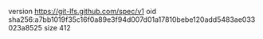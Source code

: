version https://git-lfs.github.com/spec/v1
oid sha256:a7bb1019f35c16f0a89e3f94d007d01a17810bebe120add5483ae033023a8525
size 412
